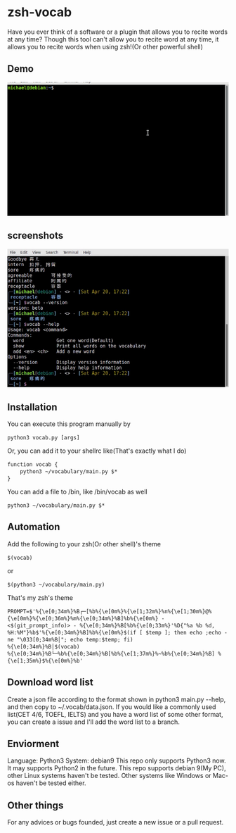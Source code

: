 # zsh-vocab
Have you ever think of a software or a plugin that allows you to recite words at any time?
Though this tool can't allow you to recite word at any time, it allows you to recite words when using zsh!(Or other powerful shell)

## Demo
![](demo.gif)

## screenshots
![](screenshots/demo1.png)

## Installation

You can execute this program manually by

    python3 vocab.py [args]
Or, you can add it to your shellrc like(That's exactly what I do)

    function vocab {
        python3 ~/vocabulary/main.py $*
    }
You can add a file to /bin, like /bin/vocab as well

    python3 ~/vocabulary/main.py $*

## Automation
Add the following to your zsh(Or other shell)'s theme

    $(vocab)
or

    $(python3 ~/vocabulary/main.py)

That's my zsh's theme

    PROMPT=$'%{\e[0;34m%}%B┌─[%b%{\e[0m%}%{\e[1;32m%}%n%{\e[1;30m%}@%{\e[0m%}%{\e[0;36m%}%m%{\e[0;34m%}%B]%b%{\e[0m%} - <$(git_prompt_info)> - %{\e[0;34m%}%B[%b%{\e[0;33m%}'%D{"%a %b %d, %H:%M"}%b$'%{\e[0;34m%}%B]%b%{\e[0m%}$(if [ $temp ]; then echo ;echo -ne "\033[0;34m%B│"; echo temp:$temp; fi)
    %{\e[0;34m%}%B│$(vocab)
    %{\e[0;34m%}%B└─%b%{\e[0;34m%}%B[%b%{\e[1;37m%}%~%b%{\e[0;34m%}%B] %{\e[1;35m%}$%{\e[0m%}%b'

## Download word list
Create a json file according to the format shown in python3 main.py --help, and then copy to ~/.vocab/data.json.
If you would like a commonly used list(CET 4/6, TOEFL, IELTS) and you have a word list of some other format, you can create a issue and I'll add the word list to a branch.

## Enviorment
Language: Python3
System: debian9
This repo only supports Python3 now. It may supports Python2 in the future.
This repo supports debian 9(My PC), other Linux systems haven't be tested. Other systems like Windows or Mac-os haven't be tested either.

## Other things
For any advices or bugs founded, just create a new issue or a pull request.
